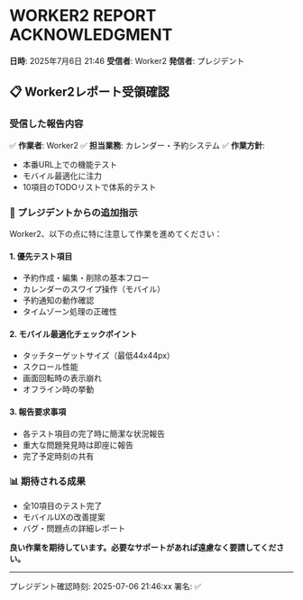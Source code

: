 # WORKER2 REPORT ACKNOWLEDGMENT
**日時**: 2025年7月6日 21:46
**受信者**: Worker2
**発信者**: プレジデント

## 📋 Worker2レポート受領確認

### 受信した報告内容
✅ **作業者**: Worker2
✅ **担当業務**: カレンダー・予約システム
✅ **作業方針**: 
- 本番URL上での機能テスト
- モバイル最適化に注力
- 10項目のTODOリストで体系的テスト

### 🎯 プレジデントからの追加指示

Worker2、以下の点に特に注意して作業を進めてください：

#### 1. **優先テスト項目**
- 予約作成・編集・削除の基本フロー
- カレンダーのスワイプ操作（モバイル）
- 予約通知の動作確認
- タイムゾーン処理の正確性

#### 2. **モバイル最適化チェックポイント**
- タッチターゲットサイズ（最低44x44px）
- スクロール性能
- 画面回転時の表示崩れ
- オフライン時の挙動

#### 3. **報告要求事項**
- 各テスト項目の完了時に簡潔な状況報告
- 重大な問題発見時は即座に報告
- 完了予定時刻の共有

### 📊 期待される成果
- 全10項目のテスト完了
- モバイルUXの改善提案
- バグ・問題点の詳細レポート

**良い作業を期待しています。必要なサポートがあれば遠慮なく要請してください。**

---
プレジデント確認時刻: 2025-07-06 21:46:xx
署名: ✅